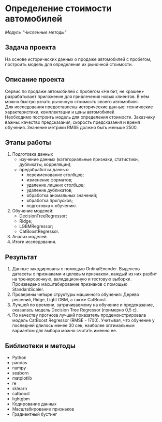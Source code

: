# Определение стоимости автомобилей

_Модуль "Численные методы"_


## Задача проекта

На основе исторических данных о продаже автомобилей с пробегом, построить модель для определения их рыночной стоимости.


## Описание проекта

Сервис по продаже автомобилей с пробегом «Не бит, не крашен» разрабатывает приложение для привлечения новых клиентов. В нём можно быстро узнать рыночную стоимость своего автомобиля.  
Для исследования предоставлены исторические данные: технические характеристики, комплектации и цены автомобилей.  
Необходимо построить модель для определения стоимости. Заказчику важны: качество предсказания, скорость предсказания и время обучения. Значение метрики RMSE должно быть меньше 2500.


## Этапы работы

1.  Подготовка данных
    - изучение данных (категориальные признаки, статистики, дубликаты, корреляции);
    - предобработка данных:
      * переименование столбцов;
      * изменение форматов;
      * удаление лишних столбцов;
      * удаление дубликатов;
      * обработка аномальных значений;
      * обработка пропусков;
      * подготовка к обучению.
2.  Обучение моделей:
    - DecisionTreeRegressor;
    - Ridge;
    - LGBMRegressor;
    - CatBoostRegressor.
3.  Анализ моделей.
4.  Итоги исследования.


## Результат

1. Данные закодированы с помощью OrdinalEncoder. Выделены датасеты с признаками и целевым признаком, каждый из них разбит на тренировочную, валидационную и тестовую выборки. Произведено масштабирование признаков с помощью StandardScaler. 
2. Проверены четыре структуры машинного обучения: Дерево решений, Ridge, Light GBM, а также CatBoost. 
3. Лучшей по времени, затрачиваемому на обучение и предсказание, оказалась модель Decision Tree Regressor (примерно 0,5 с).
4. По качеству прогноза лучший показатель продемонстрировала модель CatBoost Regressor (RMSE - 1700). Учитывая, что обучение у последней длилось менее 30 сек, наиболее оптимальным вариантом для выбора можно считать именно ее.


## Библиотеки и методы

- Python
- pandas
- numpy
- seaborn
- matplotlib
- re
- sklearn
- catboost
- lightgbm
- Кодирование данных
- Масштабирование признаков
- Градиентный бустинг
